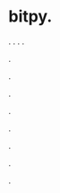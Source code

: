 # bitpy.
.
.
.
.












.






















































.
























.



























.

















































































.































































.































































































.















.




























































